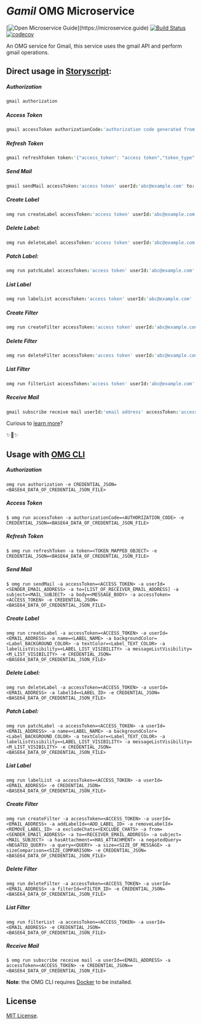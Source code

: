 # _Gamil_ OMG Microservice

[![Open Microservice Guide](https://img.shields.io/badge/OMG%20Enabled-👍-green.svg?)](https://microservice.guide)
[![Build Status](https://travis-ci.com/omg-services/gmail.svg?branch=master)](https://travis-ci.com/omg-services/gmail)
[![codecov](https://codecov.io/gh/omg-services/gmail/branch/master/graph/badge.svg)](https://codecov.io/gh/omg-services/gmail)

An OMG service for Gmail, this service uses the gmail API and perform gmail operations.

## Direct usage in [Storyscript](https://storyscript.io/):

##### Authorization
```coffee
gmail authorization
```
##### Access Token
```coffee
gmail accessToken authorizationCode:'authorization code generated from URL of authorization'
```
##### Refresh Token
```coffee
gmail refreshToken token:'{"access_token": "access token","token_type": "Bearer","refresh_token": "refresh token","expiry": "2019-10-04T15:57:07.922121141Z"}'
```
##### Send Mail
```coffee
gmail sendMail accessToken:'access token' userId:'abc@example.com' to:'["xyz@example.com",mnop@example.com]' subject:'mail subject' body:'mail body'
```
##### Create Label
```coffee
omg run createLabel accessToken:'access token' userId:'abc@example.com' name:'OMG Label' backgroundColor:'#fce8b3' textColor:'#d5ae49' labelListVisibility:'labelShow' messageListVisibility:'show' 
```
##### Delete Label:
```coffee
omg run deleteLabel accessToken:'access token' userId:'abc@example.com' labelId:'label Id'
```
##### Patch Label:
```coffee
omg run patchLabel accessToken:'access token' userId:'abc@example.com' name:'OMG Label' backgroundColor:'#fce8b3' textColor:'#d5ae49' labelListVisibility:'labelShow' messageListVisibility:'show' 
```
##### List Label
```coffee
omg run labelList accessToken:'access token' userId:'abc@example.com' 
```
##### Create Filter
```coffee
omg run createFilter accessToken:'access token' userId:'abc@example.com'  addLabelId='Label Id' removeLabelId='Label Id' excludeChats=false from:'abc@example.com' to:'xyz@example.com' subject:'Mail subject' hasAttachment=false negatedQuery:'Negated query for filter' query:'query for filter' size=1 sizeComparison:smaller 
```
##### Delete Filter
```coffee
omg run deleteFilter accessToken:'access token' userId:'abc@example.com' filterId:'filter Id'
```
##### List Filter
```coffee
omg run filterList accessToken:'access token' userId:'abc@example.com' 
```
##### Receive Mail
```coffee
gmail subscribe receive mail userId:'email address' accessToken:'access token'
```
Curious to [learn more](https://docs.storyscript.io/)?

✨🍰✨

## Usage with [OMG CLI](https://www.npmjs.com/package/omg)

##### Authorization
```shell
omg run authorization -e CREDENTIAL_JSON=<BASE64_DATA_OF_CREDENTIAL_JSON_FILE>
```
##### Access Token
```shell
$ omg run accessToken -a authorizationCode=<AUTHORIZATION_CODE> -e CREDENTIAL_JSON=<BASE64_DATA_OF_CREDENTIAL_JSON_FILE>
```
##### Refresh Token
```shell
$ omg run refreshToken -a token=<TOKEN_MAPPED_OBJECT> -e CREDENTIAL_JSON=<BASE64_DATA_OF_CREDENTIAL_JSON_FILE>
```
##### Send Mail
```shell
$ omg run sendMail -a accessToken=<ACCESS_TOKEN> -a userId=<SENDER_EMAIL_ADDRESS> -a to=[LIST_OF_RECEIVER_EMAIL_ADDRESS] -a subject=<MAIL_SUBJECT> -a body=<MESSAGE_BODY> -a accessToken=<ACCESS_TOKEN> -e CREDENTIAL_JSON=<BASE64_DATA_OF_CREDENTIAL_JSON_FILE>
```
##### Create Label
```shell
omg run createLabel -a accessToken=<ACCESS_TOKEN> -a userId=<EMAIL_ADDRESS> -a name=<LABEL_NAME> -a backgroundColor=<Label_BACKGROUND_COLOR> -a textColor=<Label_TEXT_COLOR> -a labelListVisibility=<LABEL_LIST_VISIBILITY> -a messageListVisibility=<M_LIST_VISIBILITY> -e CREDENTIAL_JSON=<BASE64_DATA_OF_CREDENTIAL_JSON_FILE>
```
##### Delete Label:
```shell
omg run deleteLabel -a accessToken=<ACCESS_TOKEN> -a userId=<EMAIL_ADDRESS> -a labelId=<LABEL_ID> -e CREDENTIAL_JSON=<BASE64_DATA_OF_CREDENTIAL_JSON_FILE>
```
##### Patch Label:
```shell
omg run patchLabel -a accessToken=<ACCESS_TOKEN> -a userId=<EMAIL_ADDRESS> -a name=<LABEL_NAME> -a backgroundColor=<Label_BACKGROUND_COLOR> -a textColor=<Label_TEXT_COLOR> -a labelListVisibility=<LABEL_LIST_VISIBILITY> -a messageListVisibility=<M_LIST_VISIBILITY> -e CREDENTIAL_JSON=<BASE64_DATA_OF_CREDENTIAL_JSON_FILE>
```
##### List Label
```shell
omg run labelList -a accessToken=<ACCESS_TOKEN> -a userId=<EMAIL_ADDRESS> -e CREDENTIAL_JSON=<BASE64_DATA_OF_CREDENTIAL_JSON_FILE>
```
##### Create Filter
```shell
omg run createFilter -a accessToken=<ACCESS_TOKEN> -a userId=<EMAIL_ADDRESS> -a addLabelId=<ADD_LABEL_ID> -a removeLabelId=<REMOVE_LABEL_ID> -a excludeChats=<EXCLUDE_CHATS> -a from=<SENDER_EMAIl_ADDRESS> -a to=<RECEIVER_EMAIL_ADDRESS> -a subject=<MAIL_SUBJECT> -a hasAttachment=<HAS_ATTACHMENT> -a negatedQuery=<NEGATED_QUERY> -a query=<QUERY> -a size=<SIZE_OF_MESSAGE> -a sizeComparison=<SIZE_COMPARISON> -e CREDENTIAL_JSON=<BASE64_DATA_OF_CREDENTIAL_JSON_FILE>
```
##### Delete Filter
```shell
omg run deleteFilter -a accessToken=<ACCESS_TOKEN> -a userId=<EMAIL_ADDRESS> -a filterId=<FILTER_ID> -e CREDENTIAL_JSON=<BASE64_DATA_OF_CREDENTIAL_JSON_FILE>
```
##### List Filter
```shell
omg run filterList -a accessToken=<ACCESS_TOKEN> -a userId=<EMAIL_ADDRESS> -e CREDENTIAL_JSON=<BASE64_DATA_OF_CREDENTIAL_JSON_FILE>
```
##### Receive Mail
```shell
$ omg run subscribe receive mail -a userId=<EMAIL_ADDRESS> -a accessToken=<ACCESS_TOKEN> -e CREDENTIAL_JSON==<BASE64_DATA_OF_CREDENTIAL_JSON_FILE>
```

**Note**: the OMG CLI requires [Docker](https://docs.docker.com/install/) to be installed.

## License
[MIT License](https://github.com/heaptracetechnology/gmail/blob/master/LICENSE).

